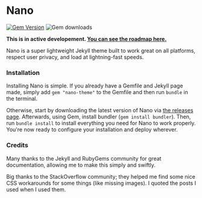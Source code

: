 # Nano

[![Gem Version](https://badge.fury.io/rb/nano-theme.svg)](https://badge.fury.io/rb/nano-theme) ![Gem downloads](https://img.shields.io/gem/dt/nano-theme)

**This is in active developement. [You can see the roadmap here.](https://trello.com/b/6uBEAJwj)**

Nano is a super lightweight Jekyll theme built to work great on all platforms, respect user privacy, and load at lightning-fast speeds.

### Installation
Installing Nano is simple. If you already have a Gemfile and Jekyll page made, simply add `gem "nano-theme"` to the Gemfile and then run `bundle` in the terminal. 

Otherwise, start by downloading the latest version of Nano via [the releases page](https://github.com/doamatto/nano/releases/latest). Afterwards, using Gem, install bundler (`gem install bundler`). Then, run `bundle install` to install everything you need for Nano to work properly. You're now ready to configure your installation and deploy wherever. 

### Credits
Many thanks to the Jekyll and RubyGems community for great documentation, allowing me to make this simply and swiftly.

Big thanks to the StackOverflow community; they helped me find some nice CSS workarounds for some things (like missing images). I quoted the posts I used when I used them.
